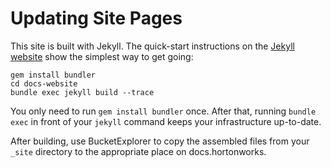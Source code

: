 # Updating Site Pages

This site is built with Jekyll. The quick-start instructions on the
[Jekyll website](https://jekyllrb.com/) show the simplest way to get
going:

    gem install bundler
    cd docs-website
    bundle exec jekyll build --trace

You only need to run `gem install bundler` once. After that, running
`bundle exec` in front of your `jekyll` command keeps your
infrastructure up-to-date.

After building, use BucketExplorer to copy the assembled files from your
`_site` directory to the appropriate place on docs.hortonworks.
